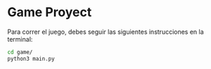 # Game Proyect

Para correr el juego, debes seguir las siguientes instrucciones en la terminal:

```sh
cd game/
python3 main.py
```

